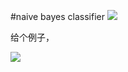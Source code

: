 #naive bayes classifier
<img src="http://www.forkosh.com/mathtex.cgi? 在此处插入Latex公式">

给个例子，

<img src="http://www.forkosh.com/mathtex.cgi? \Large x=\frac{-b\pm\sqrt{b^2-4ac}}{2a}">
